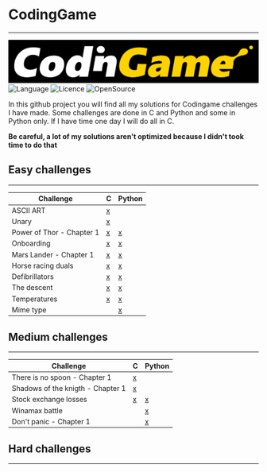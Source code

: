 # CodingGame
------------
![Condingame](https://github.com/ARKAGEDON/CodingGame/blob/main/codingameLogo.png)
![Language](https://img.shields.io/badge/Made_With-C_&_Python-important?style=for-the-badge)
![Licence](https://img.shields.io/github/license/ARKAGEDON/MakefileMaker?style=for-the-badge)
![OpenSource](https://img.shields.io/badge/OpenSource-brightgreen?style=for-the-badge&logo=opencollective&logoColor=white)

In this github project you will find all my solutions for Codingame challenges I have made. Some challenges are done in C and Python and some in Python only. If I have time one day I will do all in C.

__Be careful, a lot of my solutions aren't optimized because I didn't took time to do that__

## Easy challenges
---------
| Challenge | C | Python |
|-----------|---|--------|
|ASCII ART | [x](https://github.com/ARKAGEDON/CodingGame/blob/main/C/Easy_Challenges/ascii_art.c) |  | 
|Unary | [x](https://github.com/ARKAGEDON/CodingGame/blob/main/C/Easy_Challenges/unary.c) |  | 
|Power of Thor - Chapter 1| [x](https://github.com/ARKAGEDON/CodingGame/blob/main/C/Easy_Challenges/power_of_thor_1.c) | [x](https://github.com/ARKAGEDON/CodingGame/blob/main/Python/Easy_Challenges/power_of_thor_1.py) | 
|Onboarding | [x](https://github.com/ARKAGEDON/CodingGame/blob/main/C/Easy_Challenges/onboarding.c) | [x](https://github.com/ARKAGEDON/CodingGame/blob/main/Python/Easy_Challenges/onboarding.py) |
|Mars Lander - Chapter 1 | [x](https://github.com/ARKAGEDON/CodingGame/blob/main/C/Easy_Challenges/mars_lander_1.c) | [x](https://github.com/ARKAGEDON/CodingGame/blob/main/Python/Easy_Challenges/mars_lander_1.py) |  
|Horse racing duals | [x](https://github.com/ARKAGEDON/CodingGame/blob/main/C/Easy_Challenges/horse-racing-duals.c) | [x](https://github.com/ARKAGEDON/CodingGame/blob/main/Python/Easy_Challenges/horse_racing_duals.py) |  
|Defibrillators | [x](https://github.com/ARKAGEDON/CodingGame/blob/main/C/Easy_Challenges/defibrillators.c) | [x](https://github.com/ARKAGEDON/CodingGame/blob/main/Python/Easy_Challenges/defibrillators.py) |  
|The descent | [x](https://github.com/ARKAGEDON/CodingGame/blob/main/C/Easy_Challenges/the_descent.c) | [x](https://github.com/ARKAGEDON/CodingGame/blob/main/Python/Easy_Challenges/defibrillators.py) |  
|Temperatures | [x](https://github.com/ARKAGEDON/CodingGame/blob/main/C/Easy_Challenges/temperatures.c) | [x](https://github.com/ARKAGEDON/CodingGame/blob/main/Python/Easy_Challenges/temperatures.py) |  
|Mime type | []() | [x](https://github.com/ARKAGEDON/CodingGame/blob/main/Python/Easy_Challenges/mime-type.py) |  

  
## Medium challenges
---------
| Challenge | C | Python |
|-----------|---|--------|
|There is no spoon - Chapter 1 | [x](https://github.com/ARKAGEDON/CodingGame/blob/main/C/Medium_Challenges/there_is_no_spoon_1.c) |  | 
|Shadows of the knigth - Chapter 1 | [x](https://github.com/ARKAGEDON/CodingGame/blob/main/C/Medium_Challenges/shadow_of_knight_1.c) |  | 
|Stock exchange losses| [x](https://github.com/ARKAGEDON/CodingGame/blob/main/C/Medium_Challenges/stock_exchange_losses.c) | [x](https://github.com/ARKAGEDON/CodingGame/blob/main/Python/Medium_Challenges/stock_exchange_losses.py) | 
|Winamax battle | []() | [x](https://github.com/ARKAGEDON/CodingGame/blob/main/Python/Medium_Challenges/winamax_battle.py) |  
|Don't panic - Chapter 1 | []() | [x](https://github.com/ARKAGEDON/CodingGame/blob/main/Python/Medium_Challenges/don't_panic_1.py) |  
  
## Hard challenges
--------



